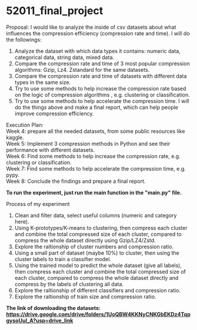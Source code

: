 ﻿# 52011_final_project
Proposal:
I would like to analyze the inside of csv datasets about what influences the compression efficiency (compression rate and time). I will do the followings:
1. Analyze the dataset with which data types it contains: numeric data, categorical data, string data, mixed data.
2. Compare the compression rate and time of 3 most popular compression algorithms: Gzip, Lz4. Zstandard for the same datasets.
3. Compare the compression rate and time of datasets with different data types in the same size.
4. Try to use some methods to help increase the compression rate based on the logic of compression algorithms , e.g. clustering or classification.
5. Try to use some methods to help accelerate the compression time.
I will do the things above and make a final report, which can help people improve compression efficiency.

Execution Plan:<br>
Week 4: prepare all the needed datasets, from some public resources like kaggle.<br>
Week 5: Implement 3 compression methods in Python and see their performance with different datasets.<br>
Week 6: Find some methods to help increase the compression rate, e.g. clustering or classification.<br>
Week 7: Find some methods to help accelerate the compression time, e.g. pypy.<br>
Week 8: Conclude the findings and prepare a final report.<br>

<b>To run the experiment, just run the main function in the "main.py" file.</b>

Process of my experiment
1. Clean and filter data, select useful columns (numeric and category here).
2. Using K-prototypes/K-means to clustering, then compress each cluster and combine the total compressed size of each cluster, compared to compress the whole dataset directly using Gzip/LZ4/Zstd.
3. Explore the raltionship of cluster numbers and compression ratio.
4. Using a small part of dataset (maybe 10%) to cluster, then using the cluster labels to train a classifier model.
5. Using the trained model to predict the whole dataset (give all labels), then compress each cluster and combine the total compressed size of each cluster, compared to compress the whole dataset directly and compress by the labels of clustering all data.
6. Explore the raltionship of different classifiers and compression ratio.
7. Explore the raltionship of train size and compression ratio.

<b>The link of downloading the datasets: https://drive.google.com/drive/folders/1UoQBW4KKNyCNKGbEKDz4TqpgysoUuI_A?usp=drive_link</b>
